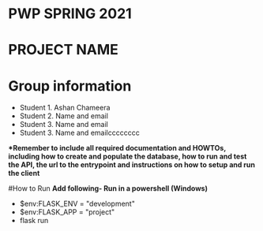 # PWP SPRING 2021
# PROJECT NAME
# Group information
* Student 1. Ashan Chameera
* Student 2. Name and email
* Student 3. Name and email
* Student 3. Name and emailcccccccc

__*Remember to include all required documentation and HOWTOs, including how to create and populate the database, how to run and test the API, the url to the entrypoint and instructions on how to setup and run the client__


#How to Run
__Add following- Run in a powershell (Windows)__

* $env:FLASK_ENV = "development"
* $env:FLASK_APP = "project"
* flask run



